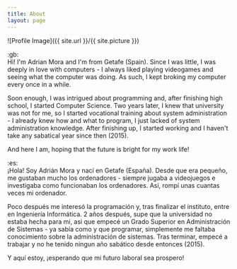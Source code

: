 ```yaml
---
title: About
layout: page
---
```


![Profile Image]({{ site.url }}/{{ site.picture }})

<div class="text-center">:gb:</div>
Hi! I'm Adrian Mora and I'm from Getafe (Spain). Since I was little, I was deeply in love with computers - I always liked playing videogames and seeing what the computer was doing. As such, I kept broking my computer every once in a while.

Soon enough, I was intrigued about programming and, after finishing high school, I started Computer Science. Two years later, I knew that university was not for me, so I started vocational training about system administration - I already knew how and what to program, I just lacked of system administration knowledge. After finishing up, I started working and I haven't take any sabatical year since then (2015).

And here I am, hoping that the future is bright for my work life!

<div class="text-center">:es:</div>
¡Hola! Soy Adrián Mora y nací en Getafe (España). Desde que era pequeño, me gustaban mucho los ordenadores - siempre jugaba a videojuegos e investigaba como funcionaban los ordenadores. Así, rompí unas cuantas veces mi ordenador.

Poco después me interesó la programación y, tras finalizar el instituto, entre en Ingeniería Informática. 2 años después, supe que la universidad no estaba hecha para mi, asi que empecé un Grado Superior en Administración de Sistemas - ya sabía como y que programar, simplemente me faltaba conocimiento sobre la administración de sistemas. Tras terminar, empecé a trabajar y no he tenido ningun año sabático desde entonces (2015).

Y aquí estoy, ¡esperando que mi futuro laboral sea prospero!